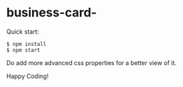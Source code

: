 # business-card-
Quick start:

```
$ npm install
$ npm start
````
Do add more advanced  css properties for a better view of it.

Happy Coding!
